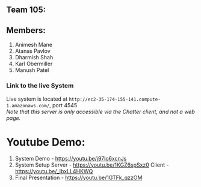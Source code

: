 ## Team 105:

## Members: 

 1. Animesh Mane
 2. Atanas Pavlov
 3. Dharmish Shah
 4. Karl Obermiller
 5. Manush Patel


### Link to the live System
Live system is located at `http://ec2-35-174-155-141.compute-1.amazonaws.com/`, port 4545  
_Note that this server is only accessible via the Chatter client, and not a web page._


# Youtube Demo: 
 1. System Demo -  https://youtu.be/j97lo6xcnJs
 2. System Setup
     Server - https://youtu.be/1KGZ6spSxz0
     Client - https://youtu.be/_IbxLL4HKWQ
 3. Final Presentation - https://youtu.be/1GTFk_qzzOM 


